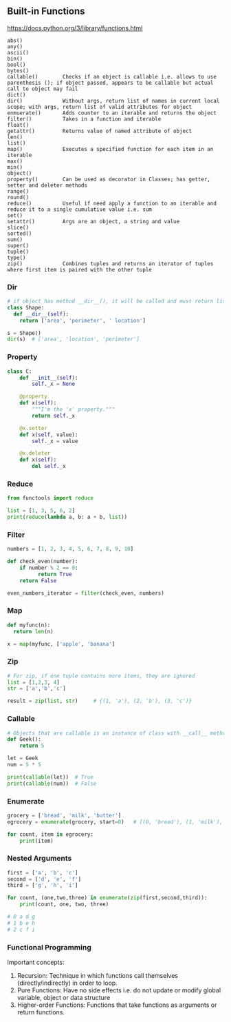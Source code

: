 ## Built-in Functions

https://docs.python.org/3/library/functions.html

```
abs()
any()
ascii()
bin()
bool()
bytes()
callable()        Checks if an object is callable i.e. allows to use parenthesis (); if object passed, appears to be callable but actual call to object may fail
dict()
dir()             Without args, return list of names in current local scope; with args, return list of valid attributes for object
enmuerate()       Adds counter to an iterable and returns the object
filter()          Takes in a function and iterable
float()
getattr()         Returns value of named attribute of object
len()
list()
map()             Executes a specified function for each item in an iterable
max()
min()
object()
property()        Can be used as decorator in Classes; has getter, setter and deleter methods
range()
round()
reduce()          Useful if need apply a function to an iterable and reduce it to a single cumulative value i.e. sum
set()
setattr()         Args are an object, a string and value
slice()
sorted()
sum()
super()
tuple()
type()
zip()             Combines tuples and returns an iterator of tuples where first item is paired with the other tuple
```

### Dir

```py
# if object has method __dir__(), it will be called and must return list of attributes
class Shape:
  def __dir__(self):
    return ['area', 'perimeter', ' location']

s = Shape()
dir(s)  # ['area', 'location', 'perimeter']
```

### Property

```py
class C:
    def __init__(self):
        self._x = None

    @property
    def x(self):
        """I'm the 'x' property."""
        return self._x

    @x.setter
    def x(self, value):
        self._x = value

    @x.deleter
    def x(self):
        del self._x
```

### Reduce

```py
from functools import reduce

list = [1, 3, 5, 6, 2]
print(reduce(lambda a, b: a + b, list))
```

### Filter

```py
numbers = [1, 2, 3, 4, 5, 6, 7, 8, 9, 10]

def check_even(number):
    if number % 2 == 0:
          return True
    return False

even_numbers_iterator = filter(check_even, numbers)
```

### Map

```py
def myfunc(n):
  return len(n)

x = map(myfunc, ['apple', 'banana']
```

### Zip

```py
# For zip, if one tuple contains more items, they are ignored
list = [1,2,3, 4]
str = ['a','b','c']

result = zip(list, str)     # {(1, 'a'), (2, 'b'), (3, 'c')}
```

### Callable

```py
# Objects that are callable is an instance of class with __call__ method
def Geek():
    return 5

let = Geek
num = 5 * 5

print(callable(let))  # True
print(callable(num))  # False
```

### Enumerate

```python
grocery = ['bread', 'milk', 'butter']
egrocery = enumerate(grocery, start=0)   # [(0, 'bread'), (1, 'milk'), (2, 'butter')]

for count, item in egrocery:
    print(item)
```

### Nested Arguments

```python
first = ['a', 'b', 'c']
second = ['d', 'e', 'f']
third = ['g', 'h', 'i']

for count, (one,two,three) in enumerate(zip(first,second,third)):
    print(count, one, two, three)

# 0 a d g
# 1 b e h
# 2 c f i
```

### Functional Programming

Important concepts:

1. Recursion: Technique in which functions call themselves (directly/indirectly) in order to loop.
2. Pure Functions: Have no side effects i.e. do not update or modify global variable, object or data structure
3. Higher-order Functions: Functions that take functions as arguments or return functions.
